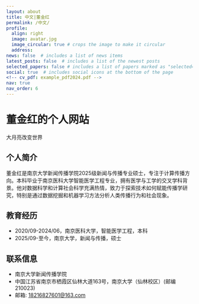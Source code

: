 ```yaml
---
layout: about
title: 中文|董金红
permalink: /中文/
profile:
  align: right
  image: avatar.jpg
  image_circular: true # crops the image to make it circular
  address:
news: false  # includes a list of news items
latest_posts: false  # includes a list of the newest posts
selected_papers: false # includes a list of papers marked as "selected={true}"
social: true  # includes social icons at the bottom of the page
<!-- cv_pdf: example_pdf2024.pdf -->
nav: true
nav_order: 6
---
```


<!--
<h1 class="post-title">{{ page.title }} {% if page.cv_pdf %}<a href="{{ page.cv_pdf | prepend: 'assets/pdf/' | relative_url}}" target="_blank" rel="noopener noreferrer" class="float-right"><i class="fas fa-file-pdf"></i></a>{% endif %}</h1>
-->
# 董金红的个人网站
大月亮改变世界

## 个人简介
董金红是南京大学新闻传播学院2025级新闻与传播专业硕士，专注于计算传播方向。本科毕业于南京医科大学智能医学工程专业，拥有医学与工学的交叉学科背景。他对数据科学和计算社会科学充满热情，致力于探索技术如何赋能传播学研究，特别是通过数据挖掘和机器学习方法分析人类传播行为和社会现象。

## 教育经历
- 2020/09-2024/06，南京医科大学，智能医学工程，本科
- 2025/09-至今，南京大学，新闻与传播，硕士

## 联系信息
- 南京大学新闻传播学院
- 中国江苏省南京市栖霞区仙林大道163号，南京大学（仙林校区）(邮编210023)
- 邮箱: 18216827601@163.com



<!--

<a href="https://github.com/SocratesClub/SocratesClub.github.io/edit/master/_pages/%E4%B8%AD%E6%96%87.md">
  <img src="https://user-images.githubusercontent.com/543384/192227995-fdb3a693-2f68-4dc4-b9bd-06053066322f.png" width = "800" align="middle" />
</a>

-->
